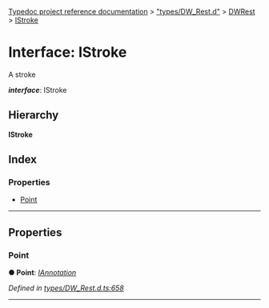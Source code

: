 [Typedoc project reference documentation](../README.md) > ["types/DW_Rest.d"](../modules/_types_dw_rest_d_.md) > [DWRest](../modules/_types_dw_rest_d_.dwrest.md) > [IStroke](../interfaces/_types_dw_rest_d_.dwrest.istroke.md)

# Interface: IStroke

A stroke

*__interface__*: IStroke

## Hierarchy

**IStroke**

## Index

### Properties

* [Point](_types_dw_rest_d_.dwrest.istroke.md#point)

---

## Properties

<a id="point"></a>

###  Point

**● Point**: *[IAnnotation](_types_dw_rest_d_.dwrest.iannotation.md)*

*Defined in [types/DW_Rest.d.ts:658](https://github.com/DocuWare/REST-Sample-TS/blob/a4697e2/src/types/DW_Rest.d.ts#L658)*

___

